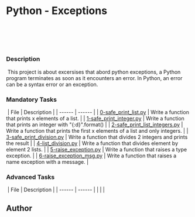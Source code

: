 # Python - Exceptions
​
## 
​
### Description
​
This project is about excersises that abord python exceptions, a Python program terminates as soon as it encounters an error. In Python, an error can be a syntax error or an exception.
​
### Mandatory Tasks
​
| File | Description |
| ------ | ------ |
| [0-safe_print_list.py](0-safe_print_list.py) | Write a function that prints x elements of a list. |
| [1-safe_print_integer.py](1-safe_print_integer.py) | Write a function that prints an integer with "{:d}".format()  |
| [2-safe_print_list_integers.py](2-safe_print_list_integers.py) | Write a function that prints the first x elements of a list and only integers. |
| [3-safe_print_division.py](3-safe_print_division.py) | Write a function that divides 2 integers and prints the result |
| [4-list_division.py](4-list_division.py) | Write a function that divides element by element 2 lists. |
| [5-raise_exception.py](5-raise_exception.py) | Write a function that raises a type exception.  |
​| [6-raise_exception_msg.py](6-raise_exception_msg.py) | Write a function that raises a name exception with a message. |
### Advanced Tasks
​
| File | Description |
| ------ | ------ |
| []() |  |
​
## Author
​
[]()


